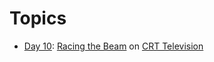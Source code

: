 # Topics

- [Day 10](/src/main/java/com/adventofcode/aoc2022/AoC102022.java): [Racing the Beam](https://en.wikipedia.org/wiki/Racing_the_Beam) on [CRT Television](https://en.wikipedia.org/wiki/Cathode-ray_tube) 
